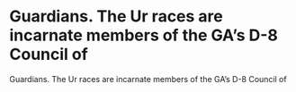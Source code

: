 # Guardians. The Ur races are incarnate members of the GA’s D-8 Council of

Guardians. The Ur races are incarnate members of the GA’s D-8 Council of